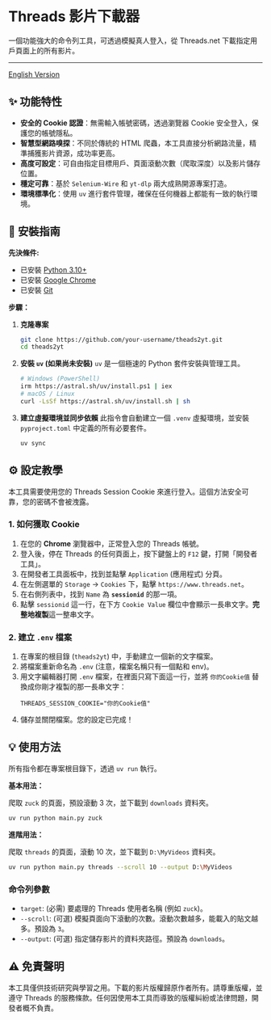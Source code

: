 # Threads 影片下載器

一個功能強大的命令列工具，可透過模擬真人登入，從 Threads.net 下載指定用戶頁面上的所有影片。

---

[English Version](./README.en.md)

## ✨ 功能特性

- **安全的 Cookie 認證**：無需輸入帳號密碼，透過瀏覽器 Cookie 安全登入，保護您的帳號隱私。
- **智慧型網路嗅探**：不同於傳統的 HTML 爬蟲，本工具直接分析網路流量，精準捕獲影片資源，成功率更高。
- **高度可設定**：可自由指定目標用戶、頁面滾動次數（爬取深度）以及影片儲存位置。
- **穩定可靠**：基於 `Selenium-Wire` 和 `yt-dlp` 兩大成熟開源專案打造。
- **環境標準化**：使用 `uv` 進行套件管理，確保在任何機器上都能有一致的執行環境。

## 🚀 安裝指南

**先決條件:**
- 已安裝 [Python 3.10+](https://www.python.org/downloads/)
- 已安裝 [Google Chrome](https://www.google.com/chrome/)
- 已安裝 [Git](https://git-scm.com/downloads/)

**步驟：**

1.  **克隆專案**
    ```bash
    git clone https://github.com/your-username/theads2yt.git
    cd theads2yt
    ```

2.  **安裝 `uv` (如果尚未安裝)**
    `uv` 是一個極速的 Python 套件安裝與管理工具。
    ```bash
    # Windows (PowerShell)
    irm https://astral.sh/uv/install.ps1 | iex
    # macOS / Linux
    curl -LsSf https://astral.sh/uv/install.sh | sh
    ```

3.  **建立虛擬環境並同步依賴**
    此指令會自動建立一個 `.venv` 虛擬環境，並安裝 `pyproject.toml` 中定義的所有必要套件。
    ```bash
    uv sync
    ```

## ⚙️ 設定教學

本工具需要使用您的 Threads Session Cookie 來進行登入。這個方法安全可靠，您的密碼不會被洩露。

### 1. 如何獲取 Cookie

1.  在您的 **Chrome** 瀏覽器中，正常登入您的 Threads 帳號。
2.  登入後，停在 Threads 的任何頁面上，按下鍵盤上的 `F12` 鍵，打開「開發者工具」。
3.  在開發者工具面板中，找到並點擊 `Application` (應用程式) 分頁。
4.  在左側選單的 `Storage` -> `Cookies` 下，點擊 `https://www.threads.net`。
5.  在右側列表中，找到 `Name` 為 **`sessionid`** 的那一項。
6.  點擊 `sessionid` 這一行，在下方 `Cookie Value` 欄位中會顯示一長串文字。**完整地複製**這一整串文字。

### 2. 建立 `.env` 檔案

1.  在專案的根目錄 (`theads2yt`) 中，手動建立一個新的文字檔案。
2.  將檔案重新命名為 `.env` (注意，檔案名稱只有一個點和 env)。
3.  用文字編輯器打開 `.env` 檔案，在裡面只寫下面這一行，並將 `你的Cookie值` 替換成你剛才複製的那一長串文字：
    ```
    THREADS_SESSION_COOKIE="你的Cookie值"
    ```
4.  儲存並關閉檔案。您的設定已完成！

## 💡 使用方法

所有指令都在專案根目錄下，透過 `uv run` 執行。

**基本用法：**

爬取 `zuck` 的頁面，預設滾動 3 次，並下載到 `downloads` 資料夾。
```bash
uv run python main.py zuck
```

**進階用法：**

爬取 `threads` 的頁面，滾動 10 次，並下載到 `D:\MyVideos` 資料夾。
```bash
uv run python main.py threads --scroll 10 --output D:\MyVideos
```

### 命令列參數

- `target`: (必需) 要處理的 Threads 使用者名稱 (例如 `zuck`)。
- `--scroll`: (可選) 模擬頁面向下滾動的次數。滾動次數越多，能載入的貼文越多。預設為 `3`。
- `--output`: (可選) 指定儲存影片的資料夾路徑。預設為 `downloads`。

## ⚠️ 免責聲明

本工具僅供技術研究與學習之用。下載的影片版權歸原作者所有。請尊重版權，並遵守 Threads 的服務條款。任何因使用本工具而導致的版權糾紛或法律問題，開發者概不負責。
